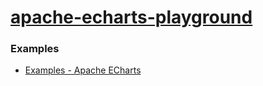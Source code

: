 [apache-echarts-playground](https://dirkarnez.github.io/apache-echarts-playground)
==================================================================================
### Examples
- [Examples - Apache ECharts](https://echarts.apache.org/examples/en/editor.html?c=line-function)

